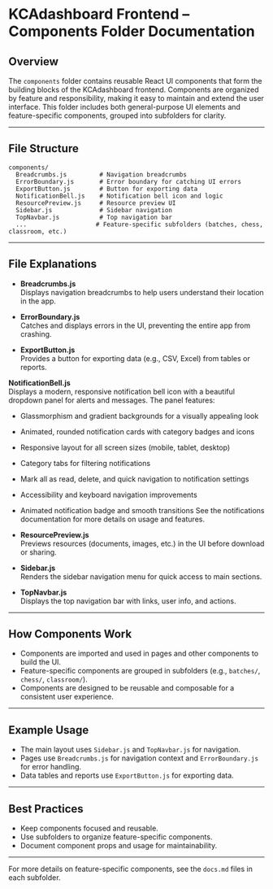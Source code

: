 # KCAdashboard Frontend – Components Folder Documentation

## Overview

The `components` folder contains reusable React UI components that form the building blocks of the KCAdashboard frontend. Components are organized by feature and responsibility, making it easy to maintain and extend the user interface. This folder includes both general-purpose UI elements and feature-specific components, grouped into subfolders for clarity.

---

## File Structure

```
components/
  Breadcrumbs.js         # Navigation breadcrumbs
  ErrorBoundary.js       # Error boundary for catching UI errors
  ExportButton.js        # Button for exporting data
  NotificationBell.js    # Notification bell icon and logic
  ResourcePreview.js     # Resource preview UI
  Sidebar.js             # Sidebar navigation
  TopNavbar.js           # Top navigation bar
  ...                   # Feature-specific subfolders (batches, chess, classroom, etc.)
```

---

## File Explanations

- **Breadcrumbs.js**  
  Displays navigation breadcrumbs to help users understand their location in the app.

- **ErrorBoundary.js**  
  Catches and displays errors in the UI, preventing the entire app from crashing.

- **ExportButton.js**  
  Provides a button for exporting data (e.g., CSV, Excel) from tables or reports.

**NotificationBell.js**  
Displays a modern, responsive notification bell icon with a beautiful dropdown panel for alerts and messages. The panel features:
  - Glassmorphism and gradient backgrounds for a visually appealing look
  - Animated, rounded notification cards with category badges and icons
  - Responsive layout for all screen sizes (mobile, tablet, desktop)
  - Category tabs for filtering notifications
  - Mark all as read, delete, and quick navigation to notification settings
  - Accessibility and keyboard navigation improvements
  - Animated notification badge and smooth transitions
See the notifications documentation for more details on usage and features.

- **ResourcePreview.js**  
  Previews resources (documents, images, etc.) in the UI before download or sharing.

- **Sidebar.js**  
  Renders the sidebar navigation menu for quick access to main sections.

- **TopNavbar.js**  
  Displays the top navigation bar with links, user info, and actions.

---

## How Components Work

- Components are imported and used in pages and other components to build the UI.
- Feature-specific components are grouped in subfolders (e.g., `batches/`, `chess/`, `classroom/`).
- Components are designed to be reusable and composable for a consistent user experience.

---

## Example Usage

- The main layout uses `Sidebar.js` and `TopNavbar.js` for navigation.
- Pages use `Breadcrumbs.js` for navigation context and `ErrorBoundary.js` for error handling.
- Data tables and reports use `ExportButton.js` for exporting data.

---

## Best Practices

- Keep components focused and reusable.
- Use subfolders to organize feature-specific components.
- Document component props and usage for maintainability.

---

For more details on feature-specific components, see the `docs.md` files in each subfolder.
